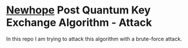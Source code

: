 # [Newhope](https://newhopecrypto.org/) Post Quantum Key Exchange Algorithm - Attack

In this repo I am trying to attack this algorithm with a brute-force attack.
